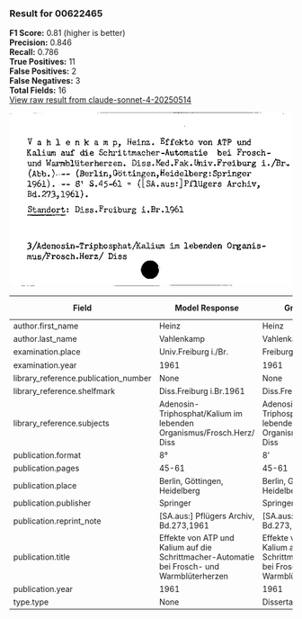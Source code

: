 ### Result for 00622465
**F1 Score:** 0.81 (higher is better)<br>**Precision:** 0.846<br>**Recall:** 0.786<br>**True Positives:** 11<br>**False Positives:** 2<br>**False Negatives:** 3<br>**Total Fields:** 16<br>[View raw result from claude-sonnet-4-20250514](https://github.com/RISE-UNIBAS/humanities_data_benchmark/blob/main/results/2025-09-02/T0148/request_T0148_00622465.json)

<img src="https://github.com/RISE-UNIBAS/humanities_data_benchmark/blob/main/benchmarks/zettelkatalog/images/00622465.jpg?raw=true" alt="00622465" width="600px">

| Field | Model Response | Ground Truth | Fuzzy Score | Match |
|-------|----------------|--------------|-------------|-------|
| author.first_name | Heinz | Heinz | 1.000 | ✅ |
| author.last_name | Vahlenkamp | Vahlenkamp | 1.000 | ✅ |
| examination.place | Univ.Freiburg i./Br. | Freiburg i./Br. | 0.857 | ❌ |
| examination.year | 1961 | 1961 | 1.000 | ✅ |
| library_reference.publication_number | None | None | 1.000 | ✅ |
| library_reference.shelfmark | Diss.Freiburg i.Br.1961 | Diss.Freiburg i.Br.1961 | 1.000 | ✅ |
| library_reference.subjects | Adenosin-Triphosphat/Kalium im lebenden Organismus/Frosch.Herz/ Diss | Adenosin-Triphosphat/Kalium im lebenden Organismus/Frosch.Herz/ Diss | 1.000 | ✅ |
| publication.format | 8° | 8' | 0.500 | ❌ |
| publication.pages | 45-61 | 45-61 | 1.000 | ✅ |
| publication.place | Berlin, Göttingen, Heidelberg | Berlin, Göttingen, Heidelberg | 1.000 | ✅ |
| publication.publisher | Springer | Springer | 1.000 | ✅ |
| publication.reprint_note | [SA.aus:] Pflügers Archiv, Bd.273,1961 | [SA.aus:] Pflügers Archiv, Bd.273,1961 | 1.000 | ✅ |
| publication.title | Effekte von ATP und Kalium auf die Schrittmacher-Automatie bei Frosch- und Warmblüterherzen | Effekte von ATP und Kalium auf die Schrittmacher-Automatie bei Frosch- und Warmblüterherzen | 1.000 | ✅ |
| publication.year | 1961 | 1961 | 1.000 | ✅ |
| type.type | None | Dissertation or thesis | 0.000 | ❌ |
